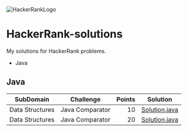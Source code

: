 ![HackerRankLogo](https://hrcdn.net/hackerrank/assets/brand/wordmark_sm-09bbe8f2de9af754be97250046007ced.svg)
# HackerRank-solutions
My solutions for HackerRank problems.

* Java

## Java
| SubDomain | Challenge | Points | Solution |
|-----------|-----------|-------:|----------|
|Data Structures|Java Comparator|10|[Solution.java](Java/Data%20Structures/Java%20Comparator/Solution.java)|
|Data Structures|Java Comparator|20|[Solution.java](Java/Data%20Structures/Java%20Dequeue/Solution.java)|

